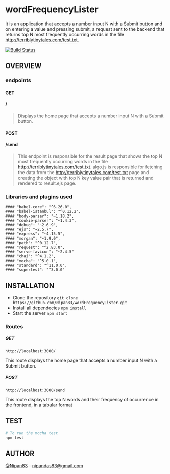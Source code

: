 # wordFrequencyLister
It is an application that accepts a number input N with a Submit button and on entering a value and pressing submit, a request sent to the backend that returns top N most frequently occurring words in the file  http://terriblytinytales.com/test.txt.


[![Build Status](https://travis-ci.org/Nipan83/wordfrequencylister.svg?branch=master)](https://travis-ci.org/Nipan83/wordfrequencylister)

## OVERVIEW
### endpoints

#### GET
#### /
> Displays the home page that accepts a number input N with a Submit button.

#### POST
#### /send
> This endpoint is responsible for the result page that shows the top N most frequently occurring words in the file  http://terriblytinytales.com/test.txt.
> algo.js is responsible for fetching the data from the http://terriblytinytales.com/test.txt page and creating the object with top N key value pair that is returned and rendered to result.ejs page.

### Libraries and plugins used

    #### "babel-core": "^6.26.0",
    #### "babel-istanbul": "^0.12.2",
    #### "body-parser": "~1.18.2",
    #### "cookie-parser": "~1.4.3",
    #### "debug": "~2.6.9",
    #### "ejs": "~2.5.7",
    #### "express": "~4.15.5",
    #### "morgan": "~1.9.0",
    #### "path": "^0.12.7",
    #### "request": "^2.83.0",
    #### "serve-favicon": "~2.4.5"
    #### "chai": "^4.1.2",
    #### "mocha": "^5.0.1",
    #### "standard": "^11.0.0",
    #### "supertest": "^3.0.0"
   



## INSTALLATION 

- Clone the repository `git clone https://github.com/Nipan83/wordFrequencyLister.git`
- Install all dependecies `npm install`
- Start the server `npm start`



### Routes 

##### GET


 `http://localhost:3000/`
 
 This route displays the home page that accepts a number input N with a Submit button.
 
 
 ##### POST
 
 `http://localhost:3000/send`
 
  This route displays the top N words and their frequency of occurrence in the frontend, in a tabular format
 
 

## TEST

```sh
# To run the mocha test
npm test
```

## AUTHOR 

[@Nipan83](https://github.com/Nipan83) - nipandas83@gmail.com
